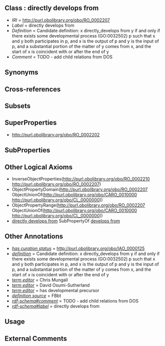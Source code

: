 
## Class : directly develops from

 * *IRI* = http://purl.obolibrary.org/obo/RO_0002207
 * *Label* = directly develops from
 * *Definition* = Candidate definition: x directly_develops from y if and only if there exists some developmental process (GO:0032502) p such that x and y both participates in p, and x is the output of p and y is the input of p, and a substantial portion of the matter of y comes from x, and the start of x is coincident with or after the end of y
 * *Comment* = TODO - add child relations from DOS

## Synonyms


## Cross-references


## Subsets


## SuperProperties

 * <http://purl.obolibrary.org/obo/RO_0002202>

## SubProperties


## Other Logical Axioms

 * InverseObjectProperties(<http://purl.obolibrary.org/obo/RO_0002210> <http://purl.obolibrary.org/obo/RO_0002207>)
 * ObjectPropertyDomain(<http://purl.obolibrary.org/obo/RO_0002207> ObjectUnionOf(<http://purl.obolibrary.org/obo/CARO_0010000> <http://purl.obolibrary.org/obo/CL_0000000>))
 * ObjectPropertyRange(<http://purl.obolibrary.org/obo/RO_0002207> ObjectUnionOf(<http://purl.obolibrary.org/obo/CARO_0010000> <http://purl.obolibrary.org/obo/CL_0000000>))
 * [directly develops from](../../RO/07/RO_0002207.md) SubPropertyOf [develops from](../../RO/02/RO_0002202.md)

## Other Annotations

 * *[has curation status](../../IAO/14/IAO_0000114.md)* = http://purl.obolibrary.org/obo/IAO_0000125
 * *[definition](../../IAO/15/IAO_0000115.md)* = Candidate definition: x directly_develops from y if and only if there exists some developmental process (GO:0032502) p such that x and y both participates in p, and x is the output of p and y is the input of p, and a substantial portion of the matter of y comes from x, and the start of x is coincident with or after the end of y
 * *[term editor](../../IAO/17/IAO_0000117.md)* = Chris Mungall
 * *[term editor](../../IAO/17/IAO_0000117.md)* = David Osumi-Sutherland
 * *[term editor](../../IAO/17/IAO_0000117.md)* = has developmental precursor
 * *[definition source](../../IAO/19/IAO_0000119.md)* = FBbt
 * *[rdf-schema#comment](../../nt/rdf-schema#comment.md)* = TODO - add child relations from DOS
 * *[rdf-schema#label](../../el/rdf-schema#label.md)* = directly develops from

## Usage


## External Comments

